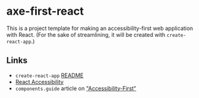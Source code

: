 # axe-first-react
This is a project template for making an accessibility-first web application with React. (For the sake of streamlining,
it will be created with `create-react-app`.)

## Links
- `create-react-app` [README](/create-react-app.md)
- [React Accessibility](https://reactjs.org/docs/accessibility.html)
- `components.guide` article on ["Accessibility-First"](https://components.guide/accessibility-first)
